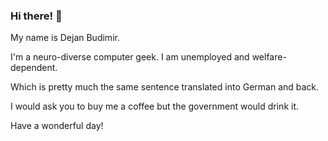 ### Hi there! 👋

My name is Dejan Budimir.

I'm a neuro-diverse computer geek. I am unemployed and welfare-dependent.

Which is pretty much the same sentence translated into German and back.

I would ask you to buy me a coffee but the government would drink it.

Have a wonderful day!

<!--
**dejbug/dejbug** is a ✨ _special_ ✨ repository because its `README.md` (this file) appears on your GitHub profile.

Here are some ideas to get you started:

- 🔭 I’m currently working on ...
- 🌱 I’m currently learning ...
- 👯 I’m looking to collaborate on ...
- 🤔 I’m looking for help with ...
- 💬 Ask me about ...
- 📫 How to reach me: ...
- 😄 Pronouns: ...
- ⚡ Fun fact: ...
-->

